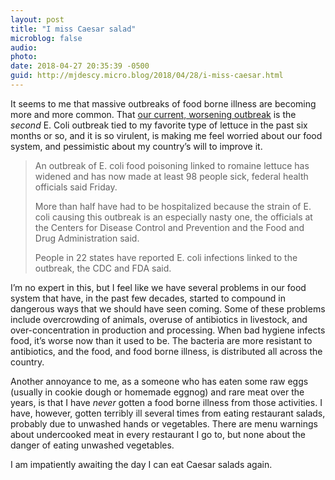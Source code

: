 ```yaml
---
layout: post
title: "I miss Caesar salad"
microblog: false
audio: 
photo: 
date: 2018-04-27 20:35:39 -0500
guid: http://mjdescy.micro.blog/2018/04/28/i-miss-caesar.html
---
```

It seems to me that massive outbreaks of food borne illness are becoming more and more common. That [our current, worsening outbreak](https://www.nbcnews.com/health/health-news/romaine-lettuce-e-coli-outbreak-worsens-98-people-now-sick-n869681) is the _second_ E. Coli outbreak tied to my favorite type of lettuce in the past six months or so, and it is so virulent, is making me feel worried about our food system, and pessimistic about my country’s will to improve it.

> An outbreak of E. coli food poisoning linked to romaine lettuce has widened and has now made at least 98 people sick, federal health officials said Friday.
> 
> More than half have had to be hospitalized because the strain of E. coli causing this outbreak is an especially nasty one, the officials at the Centers for Disease Control and Prevention and the Food and Drug Administration said.
> 
> People in 22 states have reported E. coli infections linked to the outbreak, the CDC and FDA said.

I’m no expert in this, but I feel like we have several problems in our food system that have, in the past few decades, started to compound in dangerous ways that we should have seen coming. Some of these problems include overcrowding of animals, overuse of antibiotics in livestock, and over-concentration in production and processing. When bad hygiene infects food, it’s worse now than it used to be. The bacteria are more resistant to antibiotics, and the food, and food borne illness, is distributed all across the country.

Another annoyance to me, as a someone who has eaten some raw eggs (usually in cookie dough or homemade eggnog) and rare meat over the years, is that I have *never* gotten a food borne illness from those activities. I have, however, gotten terribly ill several times from eating restaurant salads, probably due to unwashed hands or vegetables. There are menu warnings about undercooked meat in every restaurant I go to, but none about the danger of eating unwashed vegetables.

I am impatiently awaiting the day I can eat Caesar salads again.

